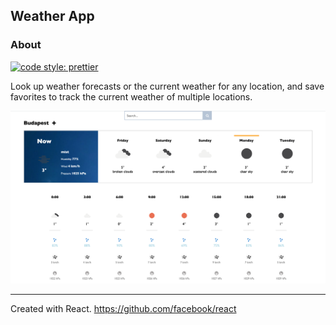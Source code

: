 ## Weather App

### About

[![code style: prettier](https://img.shields.io/badge/code_style-prettier-ff69b4.svg?style=flat-square)](https://github.com/prettier/prettier)

Look up weather forecasts or the current weather for any location, and save favorites to track the current weather of multiple locations.

![Demo image](./src/assets/demo.jpg)

---

Created with React.
https://github.com/facebook/react
